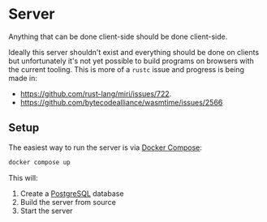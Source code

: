 # Server

Anything that can be done client-side should be done client-side.

Ideally this server shouldn't exist and everything should be done on clients but unfortunately it's not yet possible to build programs on browsers with the current tooling. This is more of a `rustc` issue and progress is being made in:

- https://github.com/rust-lang/miri/issues/722.
- https://github.com/bytecodealliance/wasmtime/issues/2566

## Setup

The easiest way to run the server is via [Docker Compose](https://github.com/docker/compose):

```sh
docker compose up
```

This will:

1. Create a [PostgreSQL](https://www.postgresql.org/) database
2. Build the server from source
3. Start the server

